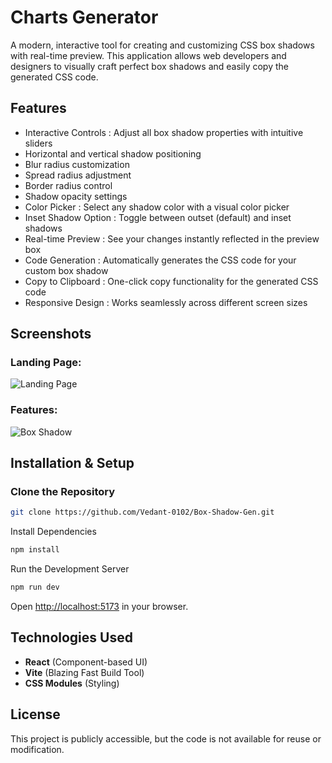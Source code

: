 # Charts Generator

A modern, interactive tool for creating and customizing CSS box shadows with real-time preview. This application allows web developers and designers to visually craft perfect box shadows and easily copy the generated CSS code.

## Features

- Interactive Controls : Adjust all box shadow properties with intuitive sliders
- Horizontal and vertical shadow positioning
- Blur radius customization
- Spread radius adjustment
- Border radius control
- Shadow opacity settings
- Color Picker : Select any shadow color with a visual color picker
- Inset Shadow Option : Toggle between outset (default) and inset shadows
- Real-time Preview : See your changes instantly reflected in the preview box
- Code Generation : Automatically generates the CSS code for your custom box shadow
- Copy to Clipboard : One-click copy functionality for the generated CSS code
- Responsive Design : Works seamlessly across different screen sizes


## Screenshots

### Landing Page:
![Landing Page](https://github.com/user-attachments/assets/e3c90c74-0d5f-480f-b409-648e8776dcbb)

### Features:
![Box Shadow](https://github.com/user-attachments/assets/069d5b98-89fe-48b4-871f-ec182b1b81d3)


## Installation & Setup

### Clone the Repository
```sh
git clone https://github.com/Vedant-0102/Box-Shadow-Gen.git
```

Install Dependencies
```sh
npm install
```

Run the Development Server
```sh
npm run dev
```

Open [http://localhost:5173](http://localhost:5173) in your browser.


## Technologies Used
- **React** (Component-based UI)
- **Vite** (Blazing Fast Build Tool)
- **CSS Modules** (Styling)

## License
This project is publicly accessible, but the code is not available for reuse or modification.

